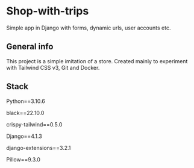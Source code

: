 # Shop-with-trips

Simple app in Django with forms, dynamic urls, user accounts etc.

## General info

This project is a simple imitation of a store. Created mainly to experiment with Tailwind CSS v3, Git and Docker.

## Stack

Python==3.10.6

black==22.10.0

crispy-tailwind==0.5.0

Django==4.1.3

django-extensions==3.2.1

Pillow==9.3.0

